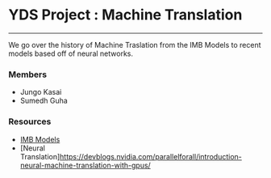 # YDS Project : Machine Translation
---

We go over the history of Machine Traslation from the IMB Models to recent models based off of neural networks. 


### Members
- Jungo Kasai
- Sumedh Guha

### Resources
- [IMB Models](http://orbis.library.yale.edu/vwebv/holdingsInfo?searchId=3472&recCount=50&recPointer=0&bibId=11716860)
- [Neural Translation]https://devblogs.nvidia.com/parallelforall/introduction-neural-machine-translation-with-gpus/
